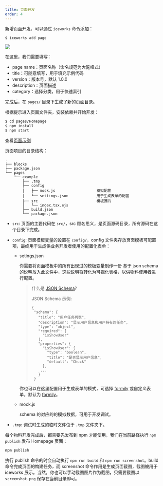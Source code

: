 ```yaml
---
title: 页面开发
order: 4
---
```


新增页面开发，可以通过 `iceworks` 命令添加：

```bash
$ iceworks add page
```

![](https://user-images.githubusercontent.com/56879942/90782290-6f64c880-e331-11ea-9f9a-46099e11a7b9.png)

在这里，我们需要填写：

- page name：页面名称（命名规范为大驼峰式）
- title：可随意填写，用于填充示例代码
- version：版本号，默认 1.0.0
- description：页面描述
- category：选择分类，用于快速索引

完成后，在 `pages/` 目录下生成了新的页面目录。

根据提示进入页面文件夹，安装依赖并开始开发：

```bash
$ cd pages/Homepage
$ npm install
$ npm start
```

查看[页面示例](https://github.com/ice-lab/iceworks-cli/tree/master/examples/material-page)

页面项目的目录结构：
```
.
├── blocks
├── package.json
└── pages
    └── example
        ├── .tmp
        ├── config
        │   ├── mock.js                   模拟配置
        │   └── settings.json             用于生成表单的配置
        ├── src                           模板源码
        │   └── index.tsx.ejs
        ├── build.json
        └── package.json
```

- `src`: 页面的主要代码在 `src/`，src 顾名思义，是页面源码目录，所有源码在这个目录下完成。
- `config`: 页面模板变量的设置在 `config/`，config 文件夹存放页面模板可配置项，最终用于生成供业务开发者使用的配置化表单：

  - setings.json

      你需要将页面模板中的所有出现过的模板变量制作一份 基于 json schema 的说明放入此文件中，这些说明将转化为可视化表格，以供物料使用者进行配置。
      > 什么是 [JSON Schema](http://json-schema.org/)?
      >
      > JSON Schema 示例:
      >
      > ```
      >{
      >  "schema": {
      >    "title": "用户任务列表",
      >    "description": "显示用户信息和用户持有的任务",
      >    "type": "object",
      >    "required": [
      >      "isShowUser"
      >    ],
      >    "properties": {
      >      "isShowUser": {
      >        "type": "boolean",
      >        "title": "是否显示用户信息",
      >        "default": "Chuck"
      >      },
      >		...
      >    }
      >  }
      > ```

      你也可以在这里配置用于生成表单的模式，可选择 [formily](https://github.com/alibaba/formily) 或自定义表单，默认为 [formily](https://github.com/alibaba/formily)。
  - mock.js

      schema 的对应的的模拟数据，可用于开发调试。
- `.tmp`: 调试时生成的临时文件位于 `.tmp` 文件夹下。

每个物料开发完成后，都需要先发布到 npm 才能使用，我们在当前路径执行 `npm publish` 发布 Homepage 页面：

```bash
npm publish
```

执行 publish 命令的时会自动执行 `npm run build` 和 `npm run screenshot`。build 命令完成页面的构建任务，而 screenshot 命令作用是生成页面截图，截图被用于 iceworks 展示。当然，你也可以手动截图图片作为截图，只需要截图以 `screenshot.png` 保存在当前目录即可。
